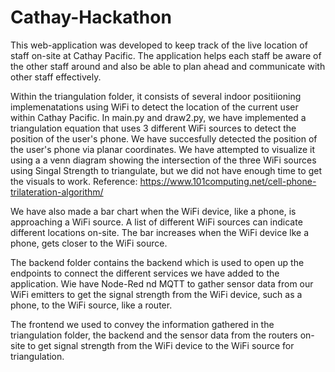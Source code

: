 # Cathay-Hackathon
This web-application was developed to keep track of the live location of staff on-site at Cathay Pacific. The application helps each staff be aware of the other staff around and also be able to plan ahead and communicate with other staff effectively.

Within the triangulation folder, it consists of several indoor positiioning implemenatations using WiFi to detect the location of the current user within Cathay Pacific. In main.py and draw2.py, we have implemented a triangulation equation that uses 3 different WiFi sources to detect the position of the user's phone. We have succesfully detected the position of the user's phone via planar coordinates. We have attempted to visualize it using a a venn diagram showing the intersection of the three WiFi sources using Singal Strength to triangulate, but we did not have enough time to get the visuals to work.
Reference: https://www.101computing.net/cell-phone-trilateration-algorithm/

We have also made a bar chart when the WiFi device, like a phone, is approaching a WiFi source. A list of different WiFi sources can indicate different locations on-site. The bar increases when the WiFi device lke a phone, gets closer to the WiFi source. 

The backend folder contains the backend which is used to open up the endpoints to connect the different services we have added to the application. Wie have Node-Red nd MQTT to gather sensor data from our WiFi emitters to get the signal strength from the WiFi device, such as a phone, to the WiFi source, like a router.

The frontend we used to convey the information gathered in the triangulation folder, the backend and the sensor data from the routers on-site to get signal strength from the WiFi device to the WiFi source for triangulation.
